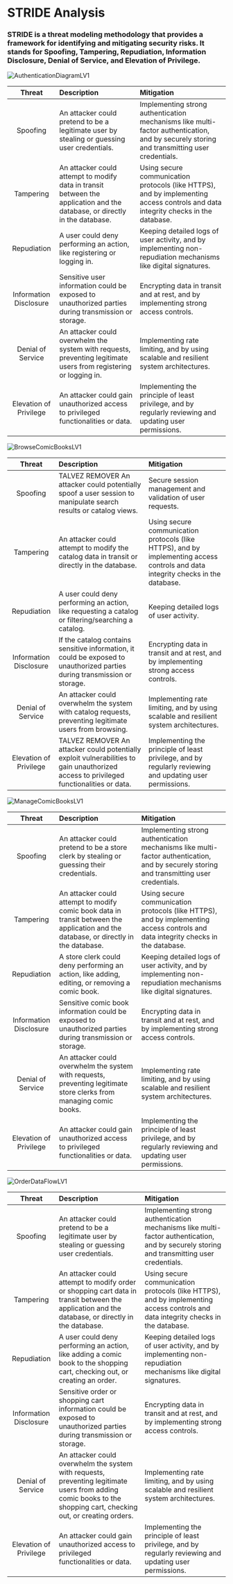 # STRIDE Analysis

### STRIDE is a threat modeling methodology that provides a framework for identifying and mitigating security risks. It stands for Spoofing, Tampering, Repudiation, Information Disclosure, Denial of Service, and Elevation of Privilege.

![AuthenticationDiagramLV1](../domain/Diagrams/DFD/AuthenticationDiagramLV1.jpg)


|       **Threat**       | **Description**                                                                                                            | **Mitigation**                                                                                                                             |
|:----------------------:|:---------------------------------------------------------------------------------------------------------------------------|:-------------------------------------------------------------------------------------------------------------------------------------------|
|        Spoofing        | An attacker could pretend to be a legitimate user by stealing or guessing user credentials.                                | Implementing strong authentication mechanisms like multi-factor authentication, and by securely storing and transmitting user credentials. |
|       Tampering        | An attacker could attempt to modify data in transit between the application and the database, or directly in the database. | Using secure communication protocols (like HTTPS), and by implementing access controls and data integrity checks in the database.          |
|      Repudiation       | A user could deny performing an action, like registering or logging in.                                                    | Keeping detailed logs of user activity, and by implementing non-repudiation mechanisms like digital signatures.                            |
| Information Disclosure | Sensitive user information could be exposed to unauthorized parties during transmission or storage.                        | Encrypting data in transit and at rest, and by implementing strong access controls.                                                        |
|   Denial of Service    | An attacker could overwhelm the system with requests, preventing legitimate users from registering or logging in.          | Implementing rate limiting, and by using scalable and resilient system architectures.                                                      |
| Elevation of Privilege | An attacker could gain unauthorized access to privileged functionalities or data.                                          | Implementing the principle of least privilege, and by regularly reviewing and updating user permissions.                                   |

![BrowseComicBooksLV1](../domain/Diagrams/DFD/BrowseComicBooksLV1.jpg)


|       **Threat**       | **Description**                                                                                                                         | **Mitigation**                                                                                                                    |
|:----------------------:|:----------------------------------------------------------------------------------------------------------------------------------------|:----------------------------------------------------------------------------------------------------------------------------------|
|        Spoofing        | TALVEZ REMOVER An attacker could potentially spoof a user session to manipulate search results or catalog views.                        | Secure session management and validation of user requests.                                                                        |
|       Tampering        | An attacker could attempt to modify the catalog data in transit or directly in the database.                                            | Using secure communication protocols (like HTTPS), and by implementing access controls and data integrity checks in the database. |
|      Repudiation       | A user could deny performing an action, like requesting a catalog or filtering/searching a catalog.                                     | Keeping detailed logs of user activity.                                                                                           |
| Information Disclosure | If the catalog contains sensitive information, it could be exposed to unauthorized parties during transmission or storage.              | Encrypting data in transit and at rest, and by implementing strong access controls.                                               |
|   Denial of Service    | An attacker could overwhelm the system with catalog requests, preventing legitimate users from browsing.                                | Implementing rate limiting, and by using scalable and resilient system architectures.                                             |
| Elevation of Privilege | TALVEZ REMOVER An attacker could potentially exploit vulnerabilities to gain unauthorized access to privileged functionalities or data. | Implementing the principle of least privilege, and by regularly reviewing and updating user permissions.                          |

![ManageComicBooksLV1](../domain/Diagrams/DFD/ManageComicBooksLV1.jpg)


|       **Threat**       | **Description**                                                                                                                       | **Mitigation**                                                                                                                             |
|:----------------------:|:--------------------------------------------------------------------------------------------------------------------------------------|:-------------------------------------------------------------------------------------------------------------------------------------------|
|        Spoofing        | An attacker could pretend to be a store clerk by stealing or guessing their credentials.                                              | Implementing strong authentication mechanisms like multi-factor authentication, and by securely storing and transmitting user credentials. |
|       Tampering        | An attacker could attempt to modify comic book data in transit between the application and the database, or directly in the database. | Using secure communication protocols (like HTTPS), and by implementing access controls and data integrity checks in the database.          |
|      Repudiation       | A store clerk could deny performing an action, like adding, editing, or removing a comic book.                                        | Keeping detailed logs of user activity, and by implementing non-repudiation mechanisms like digital signatures.                            |
| Information Disclosure | Sensitive comic book information could be exposed to unauthorized parties during transmission or storage.                             | Encrypting data in transit and at rest, and by implementing strong access controls.                                                        |
|   Denial of Service    | An attacker could overwhelm the system with requests, preventing legitimate store clerks from managing comic books.                   | Implementing rate limiting, and by using scalable and resilient system architectures.                                                      |
| Elevation of Privilege | An attacker could gain unauthorized access to privileged functionalities or data.                                                     | Implementing the principle of least privilege, and by regularly reviewing and updating user permissions.                                   |


![OrderDataFlowLV1](../domain/Diagrams/DFD/OrderDataFlowLV1.jpg)


|       **Threat**       | **Description**                                                                                                                                                   | **Mitigation**                                                                                                                             |
|:----------------------:|:------------------------------------------------------------------------------------------------------------------------------------------------------------------|:-------------------------------------------------------------------------------------------------------------------------------------------|
|        Spoofing        | An attacker could pretend to be a legitimate user by stealing or guessing user credentials.                                                                       | Implementing strong authentication mechanisms like multi-factor authentication, and by securely storing and transmitting user credentials. |                
|       Tampering        | An attacker could attempt to modify order or shopping cart data in transit between the application and the database, or directly in the database.                 | Using secure communication protocols (like HTTPS), and by implementing access controls and data integrity checks in the database.          |                                                                                                                                            
|      Repudiation       | A user could deny performing an action, like adding a comic book to the shopping cart, checking out, or creating an order.                                        | Keeping detailed logs of user activity, and by implementing non-repudiation mechanisms like digital signatures.                            |                                                                                                                                            
| Information Disclosure | Sensitive order or shopping cart information could be exposed to unauthorized parties during transmission or storage.                                             | Encrypting data in transit and at rest, and by implementing strong access controls.                                                        |                                                                                                                                            
|   Denial of Service    | An attacker could overwhelm the system with requests, preventing legitimate users from adding comic books to the shopping cart, checking out, or creating orders. | Implementing rate limiting, and by using scalable and resilient system architectures.                                                      |                                                                                                                                           
| Elevation of Privilege | An attacker could gain unauthorized access to privileged functionalities or data.                                                                                 | Implementing the principle of least privilege, and by regularly reviewing and updating user permissions.                                   |                                                                                                                                            

